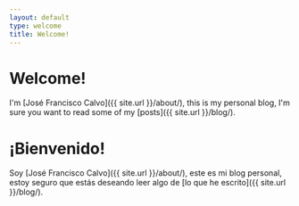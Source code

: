 ```yaml
---
layout: default
type: welcome
title: Welcome!
---
```


# Welcome!

I'm [José Francisco Calvo]({{ site.url }}/about/), this is my personal blog, I'm sure you want to read some of my [posts]({{ site.url }}/blog/).

# ¡Bienvenido! 

Soy [José Francisco Calvo]({{ site.url }}/about/), este es mi blog personal, estoy seguro que estás deseando leer algo de [lo que he escrito]({{ site.url }}/blog/).
